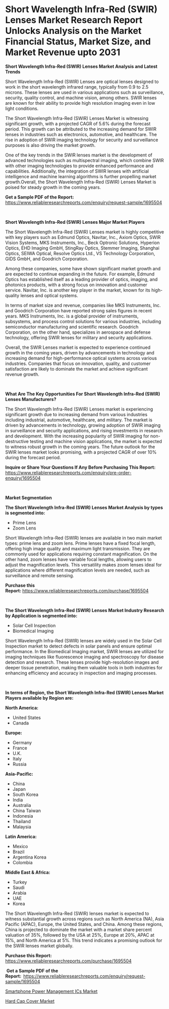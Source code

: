 <p><h1>Short Wavelength Infra-Red (SWIR) Lenses Market Research Report Unlocks Analysis on the Market Financial Status, Market Size, and Market Revenue upto 2031</h1></p><p><strong>Short Wavelength Infra-Red (SWIR) Lenses Market Analysis and Latest Trends</strong></p>
<p><p>Short Wavelength Infra-Red (SWIR) Lenses are optical lenses designed to work in the short wavelength infrared range, typically from 0.9 to 2.5 microns. These lenses are used in various applications such as surveillance, security, quality control, and machine vision, among others. SWIR lenses are known for their ability to provide high resolution imaging even in low light conditions.</p><p>The Short Wavelength Infra-Red (SWIR) Lenses Market is witnessing significant growth, with a projected CAGR of 5.6% during the forecast period. This growth can be attributed to the increasing demand for SWIR lenses in industries such as electronics, automotive, and healthcare. The rise in adoption of SWIR imaging technology for security and surveillance purposes is also driving the market growth.</p><p>One of the key trends in the SWIR lenses market is the development of advanced technologies such as multispectral imaging, which combine SWIR with other imaging technologies to provide enhanced performance and capabilities. Additionally, the integration of SWIR lenses with artificial intelligence and machine learning algorithms is further propelling market growth.Overall, the Short Wavelength Infra-Red (SWIR) Lenses Market is poised for steady growth in the coming years.</p></p>
<p><strong>Get a Sample PDF of the Report:&nbsp;</strong> <a href="https://www.reliableresearchreports.com/enquiry/request-sample/1695504">https://www.reliableresearchreports.com/enquiry/request-sample/1695504</a></p>
<p>&nbsp;</p>
<p><strong>Short Wavelength Infra-Red (SWIR) Lenses Major Market Players</strong></p>
<p><p>The Short Wavelength Infra-Red (SWIR) Lenses market is highly competitive with key players such as Edmund Optics, Navitar, Inc., Axiom Optics, SWIR Vision Systems, MKS Instruments, Inc., Beck Optronic Solutions, Hyperion Optics, EHD Imaging GmbH, StingRay Optics, Stemmer Imaging, Shanghai Optics, SEIWA Optical, Resolve Optics Ltd., VS Technology Corporation, GIDS GmbH, and Goodrich Corporation.</p><p>Among these companies, some have shown significant market growth and are expected to continue expanding in the future. For example, Edmund Optics has established itself as a leading provider of optics, imaging, and photonics products, with a strong focus on innovation and customer service. Navitar, Inc. is another key player in the market, known for its high-quality lenses and optical systems.</p><p>In terms of market size and revenue, companies like MKS Instruments, Inc. and Goodrich Corporation have reported strong sales figures in recent years. MKS Instruments, Inc. is a global provider of instruments, subsystems, and process control solutions for various industries, including semiconductor manufacturing and scientific research. Goodrich Corporation, on the other hand, specializes in aerospace and defense technology, offering SWIR lenses for military and security applications.</p><p>Overall, the SWIR Lenses market is expected to experience continued growth in the coming years, driven by advancements in technology and increasing demand for high-performance optical systems across various industries. Companies that focus on innovation, quality, and customer satisfaction are likely to dominate the market and achieve significant revenue growth.</p></p>
<p>&nbsp;</p>
<p><strong>What Are The Key Opportunities For Short Wavelength Infra-Red (SWIR) Lenses Manufacturers?</strong></p>
<p><p>The Short Wavelength Infra-Red (SWIR) Lenses market is experiencing significant growth due to increasing demand from various industries including industrial, automotive, healthcare, and military. The market is driven by advancements in technology, growing adoption of SWIR imaging in surveillance and security applications, and rising investments in research and development. With the increasing popularity of SWIR imaging for non-destructive testing and machine vision applications, the market is expected to witness robust growth in the coming years. The future outlook for the SWIR lenses market looks promising, with a projected CAGR of over 10% during the forecast period.</p></p>
<p><strong>Inquire or Share Your Questions If Any Before Purchasing This Report:</strong> <a href="https://www.reliableresearchreports.com/enquiry/pre-order-enquiry/1695504">https://www.reliableresearchreports.com/enquiry/pre-order-enquiry/1695504</a></p>
<p>&nbsp;</p>
<p><strong>Market Segmentation</strong></p>
<p><strong>The Short Wavelength Infra-Red (SWIR) Lenses Market Analysis by types is segmented into:</strong></p>
<p><ul><li>Prime Lens</li><li>Zoom Lens</li></ul></p>
<p><p>Short Wavelength Infra-Red (SWIR) lenses are available in two main market types: prime lens and zoom lens. Prime lenses have a fixed focal length, offering high image quality and maximum light transmission. They are commonly used for applications requiring constant magnification. On the other hand, zoom lenses have variable focal lengths, allowing users to adjust the magnification levels. This versatility makes zoom lenses ideal for applications where different magnification levels are needed, such as surveillance and remote sensing.</p></p>
<p><strong>Purchase this Report:&nbsp;</strong><a href="https://www.reliableresearchreports.com/purchase/1695504">https://www.reliableresearchreports.com/purchase/1695504</a></p>
<p>&nbsp;</p>
<p><strong>The Short Wavelength Infra-Red (SWIR) Lenses Market Industry Research by Application is segmented into:</strong></p>
<p><ul><li>Solar Cell Inspection</li><li>Biomedical Imaging</li></ul></p>
<p><p>Short Wavelength Infra-Red (SWIR) lenses are widely used in the Solar Cell Inspection market to detect defects in solar panels and ensure optimal performance. In the Biomedical Imaging market, SWIR lenses are utilized for imaging techniques like fluorescence imaging and spectroscopy for disease detection and research. These lenses provide high-resolution images and deeper tissue penetration, making them valuable tools in both industries for enhancing efficiency and accuracy in inspection and imaging processes.</p></p>
<p>&nbsp;</p>
<p><strong>In terms of Region, the Short Wavelength Infra-Red (SWIR) Lenses Market Players available by Region are:</strong></p>
<p>
    <p> <strong> North America: </strong>
        <ul>
            <li>United States</li>
            <li>Canada</li>
        </ul>
        </p> 
    <p> <strong> Europe: </strong>
        <ul>
            <li>Germany</li>
            <li>France</li>
            <li>U.K.</li>
            <li>Italy</li>
            <li>Russia</li>
        </ul>
        </p> 
    <p> <strong> Asia-Pacific: </strong>
        <ul>
            <li>China</li>
            <li>Japan</li>
            <li>South Korea</li>
            <li>India</li>
            <li>Australia</li>
            <li>China Taiwan</li>
            <li>Indonesia</li>
            <li>Thailand</li>
            <li>Malaysia</li>
        </ul>
        </p> 
    <p> <strong> Latin America: </strong>
        <ul>
            <li>Mexico</li>
            <li>Brazil</li>
            <li>Argentina Korea</li>
            <li>Colombia</li>
        </ul>
        </p> 
    <p> <strong> Middle East & Africa: </strong>
        <ul>
            <li>Turkey</li>
            <li>Saudi</li>
            <li>Arabia</li>
            <li>UAE</li>
            <li>Korea</li>
        </ul>
    </p>
    </p>
<p><p>The Short Wavelength Infra-Red (SWIR) lenses market is expected to witness substantial growth across regions such as North America (NA), Asia Pacific (APAC), Europe, the United States, and China. Among these regions, China is projected to dominate the market with a market share percent valuation of 35%, followed by the USA at 25%, Europe at 20%, APAC at 15%, and North America at 5%. This trend indicates a promising outlook for the SWIR lenses market globally.</p></p>
<p><strong>Purchase this Report: </strong><a href="https://www.reliableresearchreports.com/purchase/1695504">https://www.reliableresearchreports.com/purchase/1695504</a></p>
<p>&nbsp;<strong>Get a Sample PDF of the Report:&nbsp;&nbsp;</strong><a href="https://www.reliableresearchreports.com/enquiry/request-sample/1695504">https://www.reliableresearchreports.com/enquiry/request-sample/1695504</a></p>
<p><strong></strong></p>
<p><p><a href="https://issuu.com/reportprime-2/docs/smartphone-power-management-ics-market-size-2030.p">Smartphone Power Management ICs Market</a></p><p><a href="https://issuu.com/reportprime-2/docs/hard-cap-cover-market-size-2030.pptx">Hard Cap Cover Market</a></p></p>